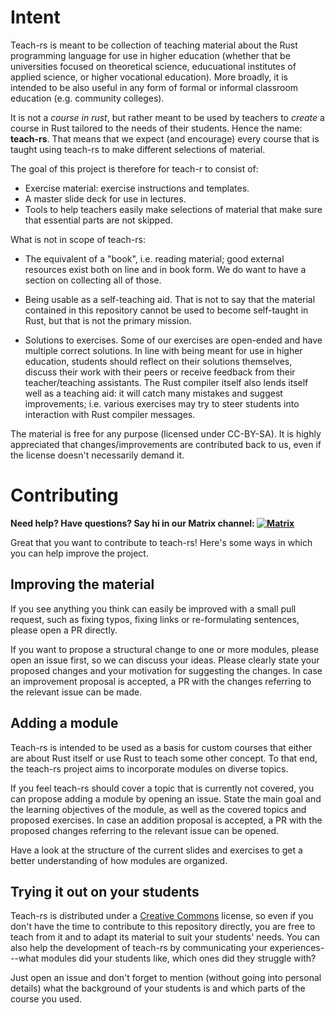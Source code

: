 # Intent 

Teach-rs is meant to be collection of teaching material about the Rust programming language for use in higher education (whether that be universities focused on theoretical science, educuational institutes of applied science, or higher vocational education). More broadly, it is intended to be also useful in any form of formal or informal classroom education (e.g. community colleges).

It is not a *course in rust*, but rather meant to be used by teachers to *create* a course in Rust tailored to the needs of their students. Hence the name: **teach-rs**. That means that we expect (and encourage) every course that is taught using teach-rs to make different selections of material.

The goal of this project is therefore for teach-r to consist of:

- Exercise material: exercise instructions and templates.
- A master slide deck for use in lectures.
- Tools to help teachers easily make selections of material that make sure that essential parts are not skipped.

What is not in scope of teach-rs:

- The equivalent of a "book", i.e. reading material; good external resources exist both on line and in book form. We do want to have a section on collecting all of those.

- Being usable as a self-teaching aid. That is not to say that the material contained in this repository cannot be used to become self-taught in Rust, but that is not the primary mission.

- Solutions to exercises. Some of our exercises are open-ended and have multiple correct solutions. In line with being meant for use in higher education, students should reflect on their solutions themselves, discuss their work with their peers or receive feedback from their teacher/teaching assistants. The Rust compiler itself also lends itself well as a teaching aid: it will catch many mistakes and suggest improvements; i.e. various exercises may try to steer students into interaction with Rust compiler messages.

The material is free for any purpose (licensed under CC-BY-SA). It is highly appreciated that changes/improvements are contributed back to us, even if the license doesn't necessarily demand it.

# Contributing

**Need help? Have questions? Say hi in our Matrix channel: [![Matrix](https://img.shields.io/badge/Matrix-000?logo=matrix&logoColor=fff)](https://matrix.to/#/#teach-rs:matrix.org)**

Great that you want to contribute to teach-rs! Here's some ways in which you can help improve the project.

## Improving the material
If you see anything you think can easily be improved with a small pull request, such as fixing typos, fixing links or re-formulating sentences, please open a PR directly.

If you want to propose a structural change to one or more modules, please open an issue first, so we can discuss your ideas.
Please clearly state your proposed changes and your motivation for suggesting the changes. In case an improvement proposal is accepted, a PR with the changes referring to the relevant issue can be made.

## Adding a module
Teach-rs is intended to be used as a basis for custom courses that either are about Rust itself or use Rust to teach some other concept.
To that end, the teach-rs project aims to incorporate modules on diverse topics.

If you feel teach-rs should cover a topic that is currently not covered, you can propose adding a module by opening an issue.
State the main goal and the learning objectives of the module, as well as the covered topics and proposed exercises.
In case an addition proposal is accepted, a PR with the proposed changes referring to the relevant issue can be opened.

Have a look at the structure of the current slides and exercises to get a better understanding of how modules are organized.

## Trying it out on your students
Teach-rs is distributed under a [Creative Commons](https://creativecommons.org/licenses/by-sa/4.0/) license, so even if you don't have the time to contribute to this repository directly, you are free to teach from it
and to adapt its material to suit your students' needs. You can also help the development of teach-rs by communicating your experiences---what modules did your students like, which ones did they struggle with?

Just open an issue and don't forget to mention (without going into personal details) what the background of your students is and which parts of the course you used.
